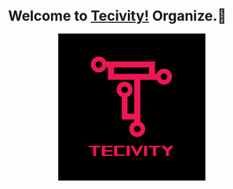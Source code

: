 # Welcome to [Tecivity!](https://tecivity.github.io/) Organize.👋

<div align="center">
<img alt="Surawit | Instagram" width="300px" src="./assets/TecivityLogo.svg" />
</div>

